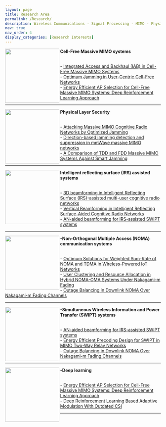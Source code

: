 ```yaml
---
layout: page
title: Research Area
permalink: /Research/
description: Wireless Communications - Signal Processing - MIMO - Physical Layer Security
nav: true
nav_order: 4
display_categories: [Research Interests]
---
```


<p>
  <img src="https://github.com/user-attachments/assets/1cb9e01a-3052-4d58-8f3d-9f621fc0a52c" align="left" width="175" height="175"><span>  <p><b> Cell-Free Massive MIMO systems</b></p></span> 
    <br>  - <span class="ban2"><a href="https://ieeexplore.ieee.org/abstract/document/10177930">   Integrated Access and Backhaul (IAB) in Cell-Free Massive MIMO Systems</a>
     <br>   - <a href="https://ieeexplore.ieee.org/abstract/document/10012721">   Optimum Jamming in User-Centric Cell-Free Networks</a>
    <br>   - <a href="https://ieeexplore.ieee.org/abstract/document/9849036">  Energy Efficient AP Selection for Cell-Free Massive MIMO Systems: Deep Reinforcement Learning Approach</a></span>
    </p>
   
  ---


<p>
  <img src="https://github.com/user-attachments/assets/75dfb6f4-241e-4f11-91bb-6fc0e7945fe2" align="left" width="175" height="175"><span>  <p><b> Physical Layer Security</b></p></span> 
    <br>   - <span class="ban2"><a href="https://ieeexplore.ieee.org/abstract/document/9542983"> Attacking Massive MIMO Cognitive Radio Networks by Optimized Jamming</a>
     <br>  - <a href="https://ietresearch.onlinelibrary.wiley.com/doi/full/10.1049/cmu2.12190"> Direction-based jamming detection and suppression in mmWave massive MIMO networks</a>
    <br>  - <a href="https://ieeexplore.ieee.org/abstract/document/9064726/">  A Comparison of TDD and FDD Massive MIMO Systems Against Smart Jamming</a></span>
    </p>
   
  ---
  

<p>
  <img src="https://github.com/user-attachments/assets/9efe5ce6-a2f7-4b5f-a607-c21e25cc71f8" align="left" width="175" height="175"><span>  <p><b> Intelligent reflecting surface (IRS) assisted systems</b></p></span> 
    <br>  - <span class="ban2"><a href="https://www.sciencedirect.com/science/article/abs/pii/S1874490722002282">  3D beamforming in Intelligent Reflecting Surface (IRS)-assisted multi-user cognitive radio networks</a>
     <br>  - <a href="https://ieeexplore.ieee.org/abstract/document/9447800">  Vertical Beamforming in Intelligent Reflecting Surface-Aided Cognitive Radio Networks</a>
    <br>  - <a href="https://www.sciencedirect.com/science/article/abs/pii/S1874490722001203"> AN-aided beamforming for IRS-assisted SWIPT systems</a></span>
    </p>
   
  ---


<p>
  <img src="https://github.com/user-attachments/assets/ffea63fb-9d9c-4380-a857-f8d5f4734fe6" align="left" width="175" height="175"><span>  <p><b> -Non-Orthogonal Multiple Access (NOMA) communication systems</b></p></span> 
    <br>  - <span class="ban2"><a href="https://ieeexplore.ieee.org/document/10190080">Optimum Solutions for Weighted Sum-Rate of NOMA and TDMA in Wireless-Powered IoT Networks</a>
     <br>  - <a href="https://ieeexplore.ieee.org/abstract/document/9751108">User Clustering and Resource Allocation in Hybrid NOMA-OMA Systems Under Nakagami-m Fading</a>
    <br>  - <a href="https://ieeexplore.ieee.org/abstract/document/9490628/">Outage Balancing in Downlink NOMA Over Nakagami-m Fading Channels</a></span>
   </p>
   
  ---

     
<p>
  <img src="https://github.com/user-attachments/assets/c11ac0a6-c0c5-43f2-98c2-53d811ba37de" align="left" width="175" height="175"><span>  <p><b> -Simultaneous Wireless Information and Power Transfer (SWIPT) systems</b></p></span> 
    <br>  - <span class="ban2"><a href="https://www.sciencedirect.com/science/article/abs/pii/S1874490722001203">AN-aided beamforming for IRS-assisted SWIPT systems</a>
     <br>  - <a href="https://ieeexplore.ieee.org/abstract/document/7876801">Energy Efficient Precoding Design for SWIPT in MIMO Two-Way Relay Networks</a>
    <br>  - <a href="https://ieeexplore.ieee.org/abstract/document/9490628/">Outage Balancing in Downlink NOMA Over Nakagami-m Fading Channels</a></span>
    </p>
   
  ---


 <p>
  <img src="https://github.com/user-attachments/assets/074e9b77-4c14-497f-9071-576894aec3bb" align="left" width="175" height="175"><span>  <p><b> -Deep learning</b></p></span> 
    <br>  - <span class="ban2"><a href="https://ieeexplore.ieee.org/abstract/document/9849036">Energy Efficient AP Selection for Cell-Free Massive MIMO Systems: Deep Reinforcement Learning Approach</a>
     <br>  - <a href="https://ieeexplore.ieee.org/abstract/document/9490648">Deep Reinforcement Learning Based Adaptive Modulation With Outdated CSI</a></span>
   </p>
   
  ---

